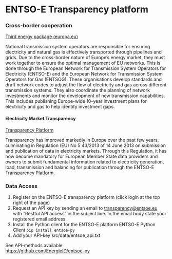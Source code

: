 # ENTSO-E Transparency platform

### Cross-border cooperation
[Third energy package (europa.eu)](https://energy.ec.europa.eu/topics/markets-and-consumers/market-legislation/third-energy-package_en)

National transmission system operators are responsible for ensuring electricity and natural gas is effectively transported through pipelines and grids. Due to the cross-border nature of Europe’s energy market, they must work together to ensure the optimal management of EU networks. This is done through the European Network for Transmission System Operators for Electricity (ENTSO-E) and the European Network for Transmission System Operators for Gas (ENTSOG). These organisations develop standards and draft network codes to adjust the flow of electricity and gas across different transmission systems. They also coordinate the planning of network investments and monitor the development of new transmission capabilities. This includes publishing Europe-wide 10-year investment plans for electricity and gas to help identify investment gaps.

#### Electricity Market Transparency
[Transparency Platform](https://www.entsoe.eu/data/transparency-platform/) 

Transparency has improved markedly in Europe over the past few years, culminating in Regulation (EU) No 5 43/2013 of 14 June 2013 on submission and publication of data in electricity markets. Through this Regulation, it has now become mandatory for European Member State data providers and owners to submit fundamental information related to electricity generation, load, transmission and balancing for publication through the ENTSO-E Transparency Platform.

### Data Access
1. Register on the ENTSO-E transparency platform (click login at the top right of the page)  
2. Request an API key by sending an email to transparency@entsoe.eu with “Restful API access” in the subject line. In the email body state your registered email address.  
3. Install the Python client for the ENTSO-E platform ENTSO-E Python Client ```pip install entsoe-py```
4. Add your API-key src/data/entsoe_api.txt

See API-methods available  
https://github.com/EnergieID/entsoe-py
